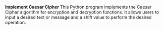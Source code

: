 **Implement Caesar Cipher**
This Python program implements the Caesar Cipher algorithm for encryption and decryption functions. It allows users to input a desired text or message and a shift value to perform the desired operation.
